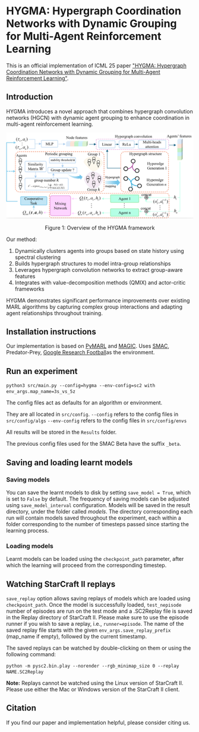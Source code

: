 # HYGMA: Hypergraph Coordination Networks with Dynamic Grouping for Multi-Agent Reinforcement Learning

This is an official implementation of ICML 25 paper ["HYGMA: Hypergraph Coordination Networks with Dynamic Grouping for Multi-Agent Reinforcement Learning"](https://openreview.net/pdf?id=mgJkeqc685).

## Introduction

HYGMA introduces a novel approach that combines hypergraph convolution networks (HGCN) with dynamic agent grouping to enhance coordination in multi-agent reinforcement learning. 

<div align="center">
  <img src="framework.png" alt="HYGMA Framework" width="800"/>
  <p>Figure 1: Overview of the HYGMA framework</p>
</div>

Our method:
1. Dynamically clusters agents into groups based on state history using spectral clustering
2. Builds hypergraph structures to model intra-group relationships
3. Leverages hypergraph convolution networks to extract group-aware features
4. Integrates with value-decomposition methods (QMIX) and actor-critic frameworks

HYGMA demonstrates significant performance improvements over existing MARL algorithms by capturing complex group interactions and adapting agent relationships throughout training.

## Installation instructions

Our implementation is based on [PyMARL](https://github.com/oxwhirl/pymarl) and [MAGIC](https://github.com/CORE-Robotics-Lab/MAGIC/tree/main). Uses [SMAC](https://github.com/oxwhirl/smac), Predator-Prey, [Google Research Football](https://github.com/google-research/football)as the environment.

## Run an experiment 

```shell
python3 src/main.py --config=hygma --env-config=sc2 with env_args.map_name=3s_vs_5z
```

The config files act as defaults for an algorithm or environment. 

They are all located in `src/config`.
`--config` refers to the config files in `src/config/algs`
`--env-config` refers to the config files in `src/config/envs`


All results will be stored in the `Results` folder.

The previous config files used for the SMAC Beta have the suffix `_beta`.

## Saving and loading learnt models

### Saving models

You can save the learnt models to disk by setting `save_model = True`, which is set to `False` by default. The frequency of saving models can be adjusted using `save_model_interval` configuration. Models will be saved in the result directory, under the folder called *models*. The directory corresponding each run will contain models saved throughout the experiment, each within a folder corresponding to the number of timesteps passed since starting the learning process.

### Loading models

Learnt models can be loaded using the `checkpoint_path` parameter, after which the learning will proceed from the corresponding timestep. 

## Watching StarCraft II replays

`save_replay` option allows saving replays of models which are loaded using `checkpoint_path`. Once the model is successfully loaded, `test_nepisode` number of episodes are run on the test mode and a .SC2Replay file is saved in the Replay directory of StarCraft II. Please make sure to use the episode runner if you wish to save a replay, i.e., `runner=episode`. The name of the saved replay file starts with the given `env_args.save_replay_prefix` (map_name if empty), followed by the current timestamp. 

The saved replays can be watched by double-clicking on them or using the following command:

```shell
python -m pysc2.bin.play --norender --rgb_minimap_size 0 --replay NAME.SC2Replay
```

**Note:** Replays cannot be watched using the Linux version of StarCraft II. Please use either the Mac or Windows version of the StarCraft II client.

## Citation

If you find our paper and implementation helpful, please consider citing us.
